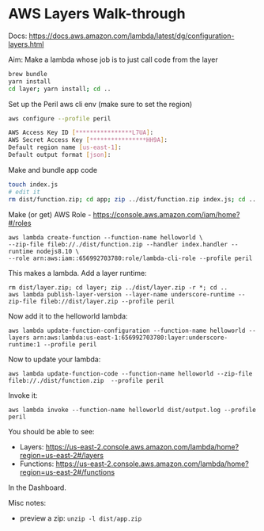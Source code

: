 # AWS Layers Walk-through

Docs: https://docs.aws.amazon.com/lambda/latest/dg/configuration-layers.html

Aim: Make a lambda whose job is to just call code from the layer

```sh
brew bundle
yarn install
cd layer; yarn install; cd ..
```

Set up the Peril aws cli env (make sure to set the region)

```sh 
aws configure --profile peril

AWS Access Key ID [****************L7UA]:
AWS Secret Access Key [****************HH9A]:
Default region name [us-east-1]:
Default output format [json]:
```

Make and bundle app code

```sh
touch index.js
# edit it
rm dist/function.zip; cd app; zip ../dist/function.zip index.js; cd ..
```

Make (or get) AWS Role - https://console.aws.amazon.com/iam/home?#/roles

```
aws lambda create-function --function-name helloworld \
--zip-file fileb://./dist/function.zip --handler index.handler --runtime nodejs8.10 \
--role arn:aws:iam::656992703780:role/lambda-cli-role --profile peril
```

This makes a lambda. Add a layer runtime:

```
rm dist/layer.zip; cd layer; zip ../dist/layer.zip -r *; cd ..
aws lambda publish-layer-version --layer-name underscore-runtime --zip-file fileb://dist/layer.zip --profile peril
```

Now add it to the helloworld lambda:

```
aws lambda update-function-configuration --function-name helloworld --layers arn:aws:lambda:us-east-1:656992703780:layer:underscore-runtime:1 --profile peril
```

Now to update your lambda:

```
aws lambda update-function-code --function-name helloworld --zip-file fileb://./dist/function.zip  --profile peril
```

Invoke it:

```
aws lambda invoke --function-name helloworld dist/output.log --profile peril
```

You should be able to see:

- Layers: https://us-east-2.console.aws.amazon.com/lambda/home?region=us-east-2#/layers
- Functions: https://us-east-2.console.aws.amazon.com/lambda/home?region=us-east-2#/functions

In the Dashboard.

Misc notes:

- preview a zip: `unzip -l dist/app.zip`
